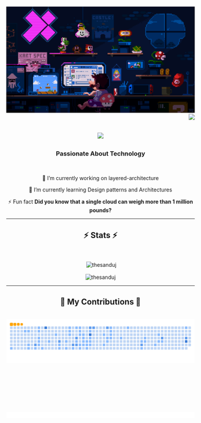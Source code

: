 ![logo](225813708-98b745f2-7d22-48cf-9150-083f1b00d6c9.gif)
<img align="right" src="https://visitor-badge.laobi.icu/badge?page_id=ThesanduJ.ThesanduJ" />

<h1 align="center">
    <img src="https://readme-typing-svg.herokuapp.com/?font=Righteous&size=35&center=true&vCenter=true&width=500&height=70&duration=4000&lines=Hi+There!+👋;+I'm+Thesandu!;" />
</h1>

<h3 align="center">Passionate About Technology</h3>

<br/>

<div align="center">
 
 🔭 I’m currently working on layered-architecture
 
 🌱 I’m currently learning Design patterns and Architectures

⚡ Fun fact **Did you know that a single cloud can weigh more than 1 million pounds?** 

 </div>
<hr/>


<h2 align="center">⚡ Stats ⚡</h2>
<br>
<div align=center>
  <p>&nbsp;<img align="center" src="https://github-readme-stats.vercel.app/api?username=thesanduj&show_icons=true&locale=en" alt="thesanduj" /></p>

<p><img align="center" src="https://github-readme-streak-stats.herokuapp.com/?user=thesanduj&" alt="thesanduj" /></p>

</div>
<hr/>
<div align="center">
  <h2>🐍 My Contributions 🐍</h2>
  <br>
  <img alt="snake eating my contributions" src="https://github.com/ThesanduJ/ThesanduJ/blob/output/github-contribution-grid-snake.gif" />
  
  <br/><br/><br/>
</div>
<br/><br/>

![logo](212284100-561aa473-3905-4a80-b561-0d28506553ee.gif)

<br/>


<br/>
